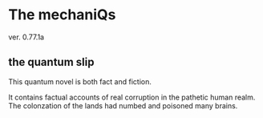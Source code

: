 # The mechaniQs 

ver. 0.77.1a

## the quantum slip

This quantum novel is both fact and fiction. 

It contains factual accounts of real corruption in the 
pathetic human realm. The colonzation of the lands had
numbed and poisoned many brains. 


